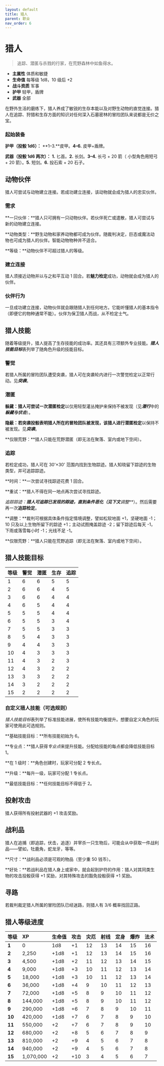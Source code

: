 ```yaml
---
layout: default
title: 猎人
parent: 职业
nav_order: 6
---
```


# 猎人

> 追踪、潜匿与杀戮的行家，在荒野森林中如鱼得水。

- **主属性**	体质和敏捷
- **生命值**	每等级 1d8，10 级后 +2
- **战斗资质**	军事
- **护甲**	轻甲，盾牌
- **武器**	全部

在野外生活的磨练下，猎人养成了敏锐的生存本能以及对野生动物的直觉连接。猎人在追踪、狩猎和生存方面的知识对任何深入石墓密林的冒险团队来说都是无价之宝。

### 起始装备

**护甲（投骰 1d6）：** **1–3.**皮甲。**4–6.** 皮甲+盾牌。

**武器（投骰 1d6 两次）：** **1.** 匕首。**2.** 长剑。**3–4.** 长弓 + 20 箭（ 小型角色用短弓 + 20 箭）。**5.** 短剑。**6.** 投石索 + 20 石子。

## 动物伙伴

猎人可尝试与动物建立连接。若成功建立连接，该动物就会成为猎人的忠实伙伴。

### 需求

**一只伙伴：**猎人只可拥有一只动物伙伴。若伙伴死亡或遣散，猎人可尝试与新的动物建立连接。

**动物类型：**野生动物和家养动物都可成为伙伴。随裁判决定，巨态或魔法动物也可成为猎人的伙伴。智能动物物种并不适合。

**等级：**动物伙伴不可超过猎人的等级。

### 建立连接

猎人须接近动物并以与之和平互动 1 回合。若**魅力检定**成功，动物就会成为猎人的伙伴。

### 伙伴行为

一旦成功建立连接，动物伙伴就会跟随猎人到任何地方。它能听懂猎人的基本指令（即便它的物种通常不能）。伙伴为保卫猎人而战，从不检定士气。

## 猎人技能

随着等级提升，猎人提高了生存技能的成功率。其还具有三项额外专业技能。***猎人技能目标***表列举了随角色升级的技能目标。

### 警觉

若猎人所属的冒险团队遭受突袭，猎人可在突袭轮内进行一次警觉检定以正常行动。见***突袭***。

### 潜匿

**躲藏：**猎人可尝试一次**潜匿检定**以仅用轻型灌丛掩护来保持不被发现（见***潜行***中的***躲藏与伏击***）。

**隐蔽：**若突袭投骰表明猎人所在的冒险团队被发现，该猎人进行**潜匿检定**以保持不被发现。见***突袭***。

**仅限荒野：**猎人只能在荒野潜匿（即无法在聚落、室内或地下空间）。

### 追踪

若检定成功，猎人可在 30'×30' 范围内找到生物踪迹。猎人知晓留下踪迹的生物类型，并可追踪踪迹。

**时间：**一次尝试寻找踪迹花费 1 回合。

**重试：**猎人不得在同一地点再次尝试寻找踪迹。

**追踪踪迹：**猎人可追踪已发现的踪迹，直到条件恶化（见下文***调整***）。然后需要再一次**追踪检定**。

**调整：**裁判可根据具体条件指定情境调整，譬如松软地面 +1，坚硬地面 -1；10 只及以上生物所留下的踪迹 +1；主动试图掩盖踪迹 -2；留下踪迹后每天 -1，下雨或落雪每小时 -1；光线不足 -1。

**仅限荒野：**猎人只能在荒野追踪（即无法在聚落、室内或地下空间）。

## 猎人技能目标

| 等级 | 警觉 | 潜匿 | 生存 | 追踪 |
| :---- | :-------- | :------- | :------- | :------- |
| 1 | 6 | 6 | 5 | 5 |
| 2 | 6 | 6 | 4 | 5 |
| 3 | 6 | 6 | 4 | 4 |
| 4 | 6 | 5 | 4 | 4 |
| 5 | 5 | 5 | 4 | 4 |
| 6 | 5 | 5 | 3 | 4 |
| 7 | 5 | 5 | 3 | 3 |
| 8 | 5 | 4 | 3 | 3 |
| 9 | 4 | 4 | 3 | 3 |
| 10 | 4 | 3 | 3 | 3 |
| 11 | 4 | 3 | 2 | 3 |
| 12 | 4 | 3 | 2 | 2 |
| 13 | 3 | 3 | 2 | 2 |
| 14 | 3 | 2 | 2 | 2 |
| 15 | 2 | 2 | 2 | 2 |

### 自定义猎人技能（可选规则）

*猎人技能目标*表列举了标准技能进展，使所有技能均衡提升。想要自定义角色的玩家可使用此可选规则。

**基础技能目标：**所有技能初始为 6。

**专业点：**猎人获得*专业点*来提升技能。分配给技能的每点都会降低技能目标 1。

**在 1 级时：**角色创建时，玩家可分配 2 专长点。

**升级：**每升一级，玩家可分配 1 专长点。

**最低技能目标：**任何技能目标不得低于 2。

## 投射攻击

猎人获得所有投射武器的 +1 攻击奖励。

## 战利品

猎人在追捕（即追踪，伏击，追逐）并宰杀一只生物后，可能会从中获取一件战利品——譬如，牡鹿角，蛇龙牙，等等。

**尺寸：**战利品必须是可观的物品（至少重 50 钱币）。

**好处：**若战利品在猎人身上或家中，就会起到护符的作用：猎人对其同类生物的攻击投骰获得 +1 奖励，对其特殊攻击的豁免投骰获得 +1 奖励。

## 寻路

若裁判裁定猎人所属的冒险团队已经迷路，则猎人有 3/6 概率找回正路。

## 猎人等级进度

| 等级 | XP | 生命值 | 攻击 | 灾厄 | 射线 | 定身 | 爆炸 | 法术 |
| :----- | :-------- | :--------- | :----- | :--- | :--- | :--- | :---- | :---- |
| **1** | 0 | 1d8 | +1 | 12 | 13 | 14 | 15 | 16 |
| **2** | 2,250 | +1d8 | +1 | 12 | 13 | 14 | 15 | 16 |
| **3** | 4,500 | +1d8 | +2 | 11 | 12 | 13 | 14 | 15 |
| **4** | 9,000 | +1d8 | +3 | 10 | 11 | 12 | 13 | 14 |
| **5** | 18,000 | +1d8 | +3 | 10 | 11 | 12 | 13 | 14 |
| **6** | 36,000 | +1d8 | +4 | 9 | 10 | 11 | 12 | 13 |
| **7** | 72,000 | +1d8 | +5 | 8 | 9 | 10 | 11 | 12 |
| **8** | 144,000 | +1d8 | +5 | 8 | 9 | 10 | 11 | 12 |
| **9** | 290,000 | +1d8 | +6 | 7 | 8 | 9 | 10 | 11 |
| **10** | 420,000 | +1d8 | +7 | 6 | 7 | 8 | 9 | 10 |
| **11** | 550,000 | +2 | +7 | 6 | 7 | 8 | 9 | 10 |
| **12** | 680,000 | +2 | +8 | 5 | 6 | 7 | 8 | 9 |
| **13** | 810,000 | +2 | +9 | 4 | 5 | 6 | 7 | 8 |
| **14** | 940,000 | +2 | +9 | 4 | 5 | 6 | 7 | 8 |
| **15** | 1,070,000 | +2 | +10 | 3 | 4 | 5 | 6 | 7 |
